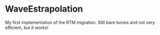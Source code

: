 # WaveEstrapolation

My first implementation of the RTM migration. Still bare bones and not very efficient, but it works!
